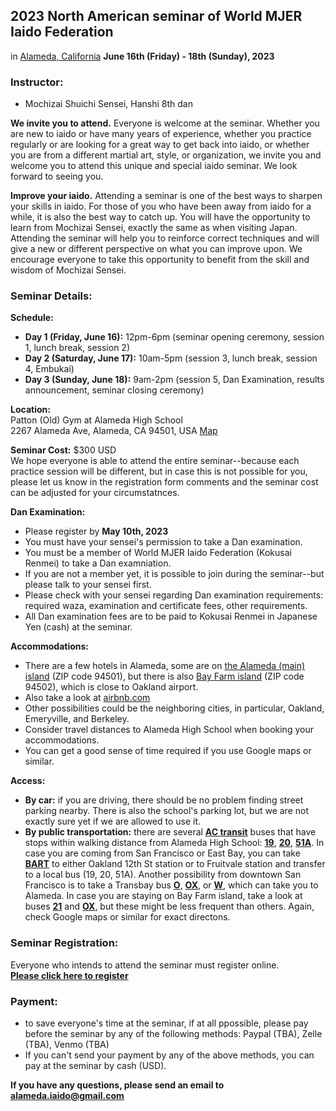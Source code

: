 ## 2023 North American seminar of World MJER Iaido Federation
in [Alameda, California](https://en.wikipedia.org/wiki/Alameda,_California) **June 16th (Friday) - 18th (Sunday), 2023**

### Instructor:    
- Mochizai Shuichi Sensei, Hanshi 8th dan   

**We invite you to attend.** Everyone is welcome at the seminar. Whether you are new to iaido or have many years of experience, whether you practice regularly or are looking for a great way to get back into iaido, or whether you are from a different martial art, style, or organization, we invite you and welcome you to attend this unique and special iaido seminar. We look forward to seeing you.

**Improve your iaido.** Attending a seminar is one of the best ways to sharpen your skills in iaido. For those of you who have been away from iaido for a while, it is also the best way to catch up. You will have the opportunity to learn from Mochizai Sensei, exactly the same as when visiting Japan. Attending the seminar will help you to reinforce correct techniques and will give a new or different perspective on what you can improve upon. We encourage everyone to take this opportunity to benefit from the skill and wisdom of Mochizai Sensei.

### Seminar Details:
**Schedule:**    
- **Day 1 (Friday, June 16):** 12pm-6pm (seminar opening ceremony, session 1, lunch break, session 2)    
- **Day 2 (Saturday, June 17):** 10am-5pm (session 3, lunch break, session 4, Embukai)    
- **Day 3 (Sunday, June 18):** 9am-2pm (session 5, Dan Examination, results announcement, seminar closing ceremony)    

**Location:**    
Patton (Old) Gym at Alameda High School    
2267 Alameda Ave, Alameda, CA 94501, USA [Map](https://goo.gl/maps/UtrPW2up4xpmoCks8)

**Seminar Cost:** $300 USD    
We hope everyone is able to attend the entire seminar--because each practice session will be different, but in case this is not possible for you, please let us know in the registration form comments and the seminar cost can be adjusted for your circumstatnces.

**Dan Examination:**    
- Please register by **May 10th, 2023**    
- You must have your sensei's permission to take a Dan examination.    
- You must be a member of World MJER Iaido Federation (Kokusai Renmei) to take a Dan examniation.    
- If you are not a member yet, it is possible to join during the seminar--but please talk to your sensei first.   
- Please check with your sensei regarding Dan examination requirements: required waza, examination and certificate fees, other requirements.    
- All Dan examination fees are to be paid to Kokusai Renmei in Japanese Yen (cash) at the seminar.

**Accommodations:**    
- There are a few hotels in Alameda, some are on [the Alameda (main) island](https://en.wikipedia.org/wiki/Alameda_(island)) (ZIP code 94501), but there is also [Bay Farm island](https://en.wikipedia.org/wiki/Bay_Farm_Island,_Alameda,_California) (ZIP code 94502), which is close to Oakland airport.    
- Also take a look at [airbnb.com](https://www.airbnb.com/)
- Other possibilities could be the neighboring cities, in particular, Oakland, Emeryville, and Berkeley.    
- Consider travel distances to Alameda High School when booking your accommodations.    
- You can get a good sense of time required if you use Google maps or similar.    

**Access:**    
- **By car:** if you are driving, there should be no problem finding street parking nearby. There is also the school's parking lot, but we are not exactly sure yet if we are allowed to use it.
- **By public transportation:** there are several [**AC transit**](https://www.actransit.org/) buses that have stops within walking distance from Alameda High School: [**19**](https://www.actransit.org/bus-lines-schedules/19), [**20**](https://www.actransit.org/bus-lines-schedules/20), [**51A**](https://www.actransit.org/bus-lines-schedules/51A). In case you are coming from San Francisco or East Bay, you can take [**BART**](https://www.bart.gov/) to either Oakland 12th St station or to Fruitvale station and transfer to a local bus (19, 20, 51A). Another possibility from downtown San Francisco is to take a Transbay bus [**O**](https://www.actransit.org/bus-lines-schedules/O), [**OX**](https://www.actransit.org/bus-lines-schedules/OX), or [**W**](https://www.actransit.org/bus-lines-schedules/W), which can take you to Alameda. In case you are staying on Bay Farm island, take a look at buses [**21**](https://www.actransit.org/bus-lines-schedules/21) and [**OX**](https://www.actransit.org/bus-lines-schedules/OX), but these might be less frequent than others. Again, check Google maps or similar for exact directons.


### Seminar Registration:
Everyone who intends to attend the seminar must register online.    
[**Please click here to register**](https://forms.gle/aQEL4MHb9jvr4BUP7)

### Payment:
- to save everyone's time at the seminar, if at all ppossible, please pay before the seminar by any of the following methods: Paypal (TBA), Zelle (TBA), Venmo (TBA)    
- If you can't send your payment by any of the above methods, you can pay at the seminar by cash (USD).

**If you have any questions, please send an email to [alameda.iaido@gmail.com](mailto:alameda.iaido@gmail.com)**
